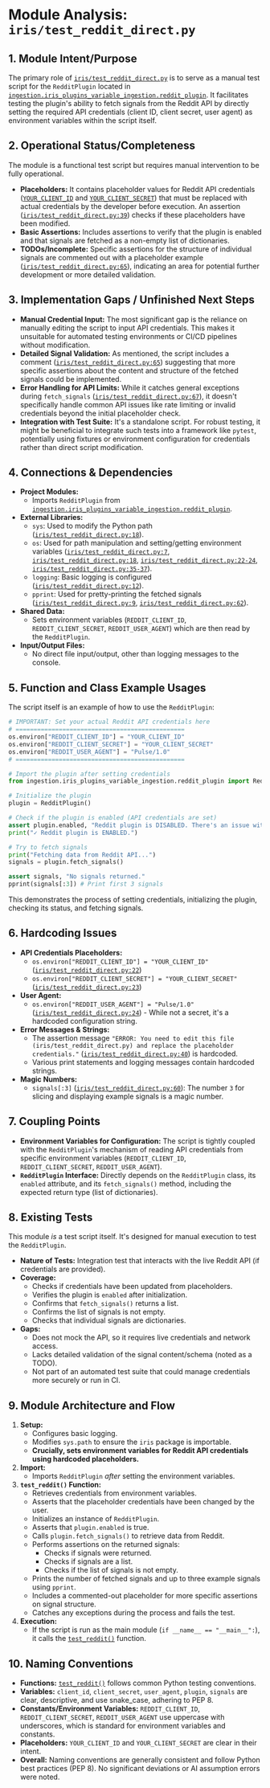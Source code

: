 # Module Analysis: `iris/test_reddit_direct.py`

## 1. Module Intent/Purpose

The primary role of [`iris/test_reddit_direct.py`](../../../iris/test_reddit_direct.py:) is to serve as a manual test script for the `RedditPlugin` located in [`ingestion.iris_plugins_variable_ingestion.reddit_plugin`](../../../iris/iris_plugins_variable_ingestion/reddit_plugin.py:). It facilitates testing the plugin's ability to fetch signals from the Reddit API by directly setting the required API credentials (client ID, client secret, user agent) as environment variables within the script itself.

## 2. Operational Status/Completeness

The module is a functional test script but requires manual intervention to be fully operational.
- **Placeholders:** It contains placeholder values for Reddit API credentials ([`YOUR_CLIENT_ID`](../../../iris/test_reddit_direct.py:22) and [`YOUR_CLIENT_SECRET`](../../../iris/test_reddit_direct.py:23)) that must be replaced with actual credentials by the developer before execution. An assertion ([`iris/test_reddit_direct.py:39`](../../../iris/test_reddit_direct.py:39)) checks if these placeholders have been modified.
- **Basic Assertions:** Includes assertions to verify that the plugin is enabled and that signals are fetched as a non-empty list of dictionaries.
- **TODOs/Incomplete:** Specific assertions for the structure of individual signals are commented out with a placeholder example ([`iris/test_reddit_direct.py:65`](../../../iris/test_reddit_direct.py:65)), indicating an area for potential further development or more detailed validation.

## 3. Implementation Gaps / Unfinished Next Steps

- **Manual Credential Input:** The most significant gap is the reliance on manually editing the script to input API credentials. This makes it unsuitable for automated testing environments or CI/CD pipelines without modification.
- **Detailed Signal Validation:** As mentioned, the script includes a comment ([`iris/test_reddit_direct.py:65`](../../../iris/test_reddit_direct.py:65)) suggesting that more specific assertions about the content and structure of the fetched signals could be implemented.
- **Error Handling for API Limits:** While it catches general exceptions during `fetch_signals` ([`iris/test_reddit_direct.py:67`](../../../iris/test_reddit_direct.py:67)), it doesn't specifically handle common API issues like rate limiting or invalid credentials beyond the initial placeholder check.
- **Integration with Test Suite:** It's a standalone script. For robust testing, it might be beneficial to integrate such tests into a framework like `pytest`, potentially using fixtures or environment configuration for credentials rather than direct script modification.

## 4. Connections & Dependencies

- **Project Modules:**
    - Imports `RedditPlugin` from [`ingestion.iris_plugins_variable_ingestion.reddit_plugin`](../../../iris/iris_plugins_variable_ingestion/reddit_plugin.py:).
- **External Libraries:**
    - `sys`: Used to modify the Python path ([`iris/test_reddit_direct.py:18`](../../../iris/test_reddit_direct.py:18)).
    - `os`: Used for path manipulation and setting/getting environment variables ([`iris/test_reddit_direct.py:7`](../../../iris/test_reddit_direct.py:7), [`iris/test_reddit_direct.py:18`](../../../iris/test_reddit_direct.py:18), [`iris/test_reddit_direct.py:22-24`](../../../iris/test_reddit_direct.py:22-24), [`iris/test_reddit_direct.py:35-37`](../../../iris/test_reddit_direct.py:35-37)).
    - `logging`: Basic logging is configured ([`iris/test_reddit_direct.py:12`](../../../iris/test_reddit_direct.py:12)).
    - `pprint`: Used for pretty-printing the fetched signals ([`iris/test_reddit_direct.py:9`](../../../iris/test_reddit_direct.py:9), [`iris/test_reddit_direct.py:62`](../../../iris/test_reddit_direct.py:62)).
- **Shared Data:**
    - Sets environment variables (`REDDIT_CLIENT_ID`, `REDDIT_CLIENT_SECRET`, `REDDIT_USER_AGENT`) which are then read by the `RedditPlugin`.
- **Input/Output Files:**
    - No direct file input/output, other than logging messages to the console.

## 5. Function and Class Example Usages

The script itself is an example of how to use the `RedditPlugin`:

```python
# IMPORTANT: Set your actual Reddit API credentials here
# ===============================================
os.environ["REDDIT_CLIENT_ID"] = "YOUR_CLIENT_ID"
os.environ["REDDIT_CLIENT_SECRET"] = "YOUR_CLIENT_SECRET"
os.environ["REDDIT_USER_AGENT"] = "Pulse/1.0"
# ===============================================

# Import the plugin after setting credentials
from ingestion.iris_plugins_variable_ingestion.reddit_plugin import RedditPlugin

# Initialize the plugin
plugin = RedditPlugin()

# Check if the plugin is enabled (API credentials are set)
assert plugin.enabled, "Reddit plugin is DISABLED. There's an issue with the credentials."
print("✓ Reddit plugin is ENABLED.")

# Try to fetch signals
print("Fetching data from Reddit API...")
signals = plugin.fetch_signals()

assert signals, "No signals returned."
pprint(signals[:3]) # Print first 3 signals
```
This demonstrates the process of setting credentials, initializing the plugin, checking its status, and fetching signals.

## 6. Hardcoding Issues

- **API Credentials Placeholders:**
    - `os.environ["REDDIT_CLIENT_ID"] = "YOUR_CLIENT_ID"` ([`iris/test_reddit_direct.py:22`](../../../iris/test_reddit_direct.py:22))
    - `os.environ["REDDIT_CLIENT_SECRET"] = "YOUR_CLIENT_SECRET"` ([`iris/test_reddit_direct.py:23`](../../../iris/test_reddit_direct.py:23))
- **User Agent:**
    - `os.environ["REDDIT_USER_AGENT"] = "Pulse/1.0"` ([`iris/test_reddit_direct.py:24`](../../../iris/test_reddit_direct.py:24)) - While not a secret, it's a hardcoded configuration string.
- **Error Messages & Strings:**
    - The assertion message `"ERROR: You need to edit this file (iris/test_reddit_direct.py) and replace the placeholder credentials."` ([`iris/test_reddit_direct.py:40`](../../../iris/test_reddit_direct.py:40)) is hardcoded.
    - Various print statements and logging messages contain hardcoded strings.
- **Magic Numbers:**
    - `signals[:3]` ([`iris/test_reddit_direct.py:60`](../../../iris/test_reddit_direct.py:60)): The number `3` for slicing and displaying example signals is a magic number.

## 7. Coupling Points

- **Environment Variables for Configuration:** The script is tightly coupled with the `RedditPlugin`'s mechanism of reading API credentials from specific environment variables (`REDDIT_CLIENT_ID`, `REDDIT_CLIENT_SECRET`, `REDDIT_USER_AGENT`).
- **`RedditPlugin` Interface:** Directly depends on the `RedditPlugin` class, its `enabled` attribute, and its `fetch_signals()` method, including the expected return type (list of dictionaries).

## 8. Existing Tests

This module *is* a test script itself. It's designed for manual execution to test the `RedditPlugin`.
- **Nature of Tests:** Integration test that interacts with the live Reddit API (if credentials are provided).
- **Coverage:**
    - Checks if credentials have been updated from placeholders.
    - Verifies the plugin is `enabled` after initialization.
    - Confirms that `fetch_signals()` returns a list.
    - Confirms the list of signals is not empty.
    - Checks that individual signals are dictionaries.
- **Gaps:**
    - Does not mock the API, so it requires live credentials and network access.
    - Lacks detailed validation of the signal content/schema (noted as a TODO).
    - Not part of an automated test suite that could manage credentials more securely or run in CI.

## 9. Module Architecture and Flow

1.  **Setup:**
    *   Configures basic logging.
    *   Modifies `sys.path` to ensure the `iris` package is importable.
    *   **Crucially, sets environment variables for Reddit API credentials using hardcoded placeholders.**
2.  **Import:**
    *   Imports `RedditPlugin` *after* setting the environment variables.
3.  **`test_reddit()` Function:**
    *   Retrieves credentials from environment variables.
    *   Asserts that the placeholder credentials have been changed by the user.
    *   Initializes an instance of `RedditPlugin`.
    *   Asserts that `plugin.enabled` is true.
    *   Calls `plugin.fetch_signals()` to retrieve data from Reddit.
    *   Performs assertions on the returned signals:
        *   Checks if signals were returned.
        *   Checks if signals are a list.
        *   Checks if the list of signals is not empty.
    *   Prints the number of fetched signals and up to three example signals using `pprint`.
    *   Includes a commented-out placeholder for more specific assertions on signal structure.
    *   Catches any exceptions during the process and fails the test.
4.  **Execution:**
    *   If the script is run as the main module (`if __name__ == "__main__":`), it calls the [`test_reddit()`](../../../iris/test_reddit_direct.py:30) function.

## 10. Naming Conventions

- **Functions:** [`test_reddit()`](../../../iris/test_reddit_direct.py:30) follows common Python testing conventions.
- **Variables:** `client_id`, `client_secret`, `user_agent`, `plugin`, `signals` are clear, descriptive, and use snake_case, adhering to PEP 8.
- **Constants/Environment Variables:** `REDDIT_CLIENT_ID`, `REDDIT_CLIENT_SECRET`, `REDDIT_USER_AGENT` use uppercase with underscores, which is standard for environment variables and constants.
- **Placeholders:** `YOUR_CLIENT_ID` and `YOUR_CLIENT_SECRET` are clear in their intent.
- **Overall:** Naming conventions are generally consistent and follow Python best practices (PEP 8). No significant deviations or AI assumption errors were noted.